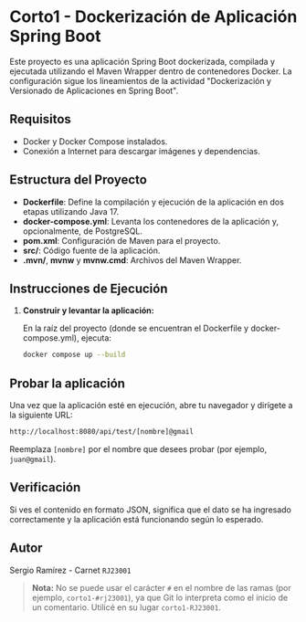 # Corto1 - Dockerización de Aplicación Spring Boot

Este proyecto es una aplicación Spring Boot dockerizada, compilada y ejecutada utilizando el Maven Wrapper dentro de contenedores Docker. La configuración sigue los lineamientos de la actividad "Dockerización y Versionado de Aplicaciones en Spring Boot".

## Requisitos

- Docker y Docker Compose instalados.
- Conexión a Internet para descargar imágenes y dependencias.

## Estructura del Proyecto

- **Dockerfile**: Define la compilación y ejecución de la aplicación en dos etapas utilizando Java 17.
- **docker-compose.yml**: Levanta los contenedores de la aplicación y, opcionalmente, de PostgreSQL.
- **pom.xml**: Configuración de Maven para el proyecto.
- **src/**: Código fuente de la aplicación.
- **.mvn/**, **mvnw** y **mvnw.cmd**: Archivos del Maven Wrapper.

## Instrucciones de Ejecución

1. **Construir y levantar la aplicación:**

   En la raíz del proyecto (donde se encuentran el Dockerfile y docker-compose.yml), ejecuta:

   ```bash
   docker compose up --build

## Probar la aplicación

Una vez que la aplicación esté en ejecución, abre tu navegador y dirígete a la siguiente URL:

```bash
http://localhost:8080/api/test/[nombre]@gmail
```

Reemplaza `[nombre]` por el nombre que desees probar (por ejemplo, `juan@gmail`).

## Verificación
Si ves el contenido en formato JSON, significa que el dato se ha ingresado correctamente y la aplicación está funcionando según lo esperado.

## Autor
Sergio Ramírez - Carnet `RJ23001`


> **Nota:** No se puede usar el carácter `#` en el nombre de las ramas (por ejemplo, `corto1-#rj23001`), ya que Git lo interpreta como el inicio de un comentario. Utilicé en su lugar `corto1-RJ23001`.